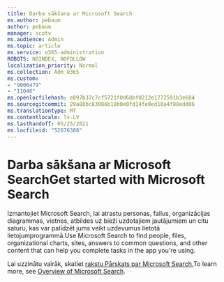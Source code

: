 ```yaml
---
title: Darba sākšana ar Microsoft Search
ms.author: pebaum
author: pebaum
manager: scotv
ms.audience: Admin
ms.topic: article
ms.service: o365-administration
ROBOTS: NOINDEX, NOFOLLOW
localization_priority: Normal
ms.collection: Adm_O365
ms.custom:
- "9006479"
- "11046"
ms.openlocfilehash: e897b37c7cf5721f0d68bf0212e1772591b3e684
ms.sourcegitcommit: 29a88bc83086b18b0e0fd14fe8ed18a4f88edd06
ms.translationtype: MT
ms.contentlocale: lv-LV
ms.lasthandoff: 05/25/2021
ms.locfileid: "52676388"
---
```

# <a name="get-started-with-microsoft-search"></a><span data-ttu-id="472db-102">Darba sākšana ar Microsoft Search</span><span class="sxs-lookup"><span data-stu-id="472db-102">Get started with Microsoft Search</span></span>

<span data-ttu-id="472db-103">Izmantojiet Microsoft Search, lai atrastu personas, failus, organizācijas diagrammas, vietnes, atbildes uz bieži uzdotajiem jautājumiem un citu saturu, kas var palīdzēt jums veikt uzdevumus lietotā lietojumprogrammā.</span><span class="sxs-lookup"><span data-stu-id="472db-103">Use Microsoft Search to find people, files, organizational charts, sites, answers to common questions, and other content that can help you complete tasks in the app you're using.</span></span>

<span data-ttu-id="472db-104">Lai uzzinātu vairāk, skatiet [rakstu Pārskats par Microsoft Search.](https://go.microsoft.com/fwlink/?linkid=2157644)</span><span class="sxs-lookup"><span data-stu-id="472db-104">To learn more, see [Overview of Microsoft Search](https://go.microsoft.com/fwlink/?linkid=2157644).</span></span>
